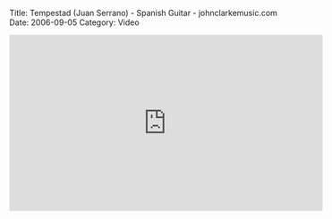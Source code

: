 Title: Tempestad (Juan Serrano) - Spanish Guitar - johnclarkemusic.com
Date: 2006-09-05
Category: Video

<iframe width="560" height="315" src="https://www.youtube.com/embed/J46eGwqzrxk" title="YouTube video player" frameborder="0" allow="accelerometer; autoplay; clipboard-write; encrypted-media; gyroscope; picture-in-picture" allowfullscreen></iframe>


